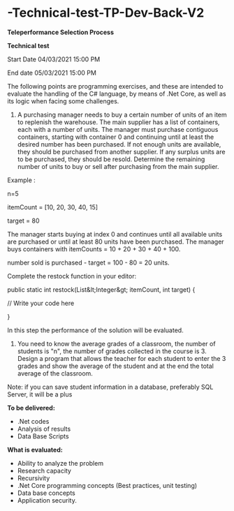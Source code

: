 # -Technical-test-TP-Dev-Back-V2


**Teleperformance Selection Process**

**Technical test**

Start Date 04/03/2021 15:00 PM

End date 05/03/2021 15:00 PM

The following points are programming exercises, and these are intended to evaluate the handling of the C# language, by means of .Net Core, as well as its logic when facing some challenges.

1. A purchasing manager needs to buy a certain number of units of an item to replenish the warehouse. The main supplier has a list of containers, each with a number of units. The manager must purchase contiguous containers, starting with container 0 and continuing until at least the desired number has been purchased. If not enough units are available, they should be purchased from another supplier. If any surplus units are to be purchased, they should be resold. Determine the remaining number of units to buy or sell after purchasing from the main supplier.

Example :

n=5

itemCount = [10, 20, 30, 40, 15]

target = 80

The manager starts buying at index 0 and continues until all available units are purchased or until at least 80 units have been purchased. The manager buys containers with itemCounts = 10 + 20 + 30 + 40 + 100.

number sold is purchased - target = 100 - 80 = 20 units.

Complete the restock function in your editor:

public static int restock(List\&lt;Integer\&gt; itemCount, int target) {

// Write your code here

}

In this step the performance of the solution will be evaluated.

1. You need to know the average grades of a classroom, the number of students is &quot;n&quot;, the number of grades collected in the course is 3. Design a program that allows the teacher for each student to enter the 3 grades and show the average of the student and at the end the total average of the classroom.

Note: if you can save student information in a database, preferably SQL Server, it will be a plus

**To be delivered:**

- .Net codes
- Analysis of results
- Data Base Scripts

**What is evaluated:**

- Ability to analyze the problem
- Research capacity
- Recursivity
- .Net Core programming concepts (Best practices, unit testing)
- Data base concepts
- Application security.
